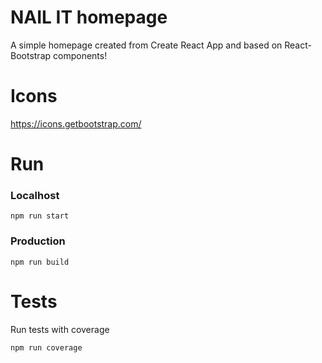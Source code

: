 # NAIL IT homepage

A simple homepage created from Create React App and based on React-Bootstrap components!

# Icons
https://icons.getbootstrap.com/

# Run

### Localhost
```
npm run start
```

### Production

```
npm run build
```

# Tests

Run tests with coverage
```
npm run coverage
```

